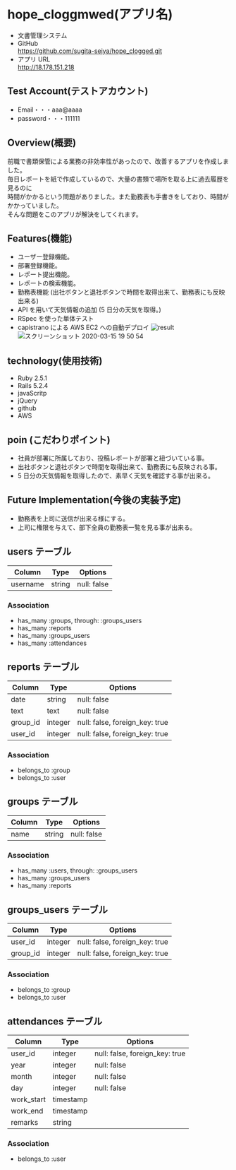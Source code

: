 # hope_cloggmwed(アプリ名)

- 文書管理システム
- GitHub</br>
  https://github.com/sugita-seiya/hope_clogged.git
- アプリ URL</br>
  http://18.178.151.218

## Test Account(テストアカウント)

- Email・・・aaa@aaaa
- password・・・111111

## Overview(概要)

前職で書類保管による業務の非効率性があったので、改善するアプリを作成しました。</br>
毎日レポートを紙で作成しているので、大量の書類で場所を取る上に過去履歴を見るのに</br>
時間がかかるという問題がありました。また勤務表も手書きをしており、時間がかかっていました。</br>
そんな問題をこのアプリが解決をしてくれます。

## Features(機能)

- ユーザー登録機能。
- 部署登録機能。
- レポート提出機能。
- レポートの検索機能。
- 勤務表機能
  (出社ボタンと退社ボタンで時間を取得出来て、勤務表にも反映出来る)
- API を用いて天気情報の追加
  (5 日分の天気を取得。)
- RSpec を使った単体テスト
- capistrano による AWS EC2 への自動デプロイ
  ![result](https://user-images.githubusercontent.com/58096254/76675454-fda78680-65fc-11ea-8db6-e976726bc230.gif)
  ![スクリーンショット 2020-03-15 19 50 54](https://user-images.githubusercontent.com/58096254/76700007-56a71580-66f6-11ea-92ae-260703071126.png)

## technology(使用技術)

- Ruby 2.5.1
- Rails 5.2.4
- javaScritp
- jQuery
- github
- AWS

## poin (こだわりポイント)

- 社員が部署に所属しており、投稿レポートが部署と紐づいている事。
- 出社ボタンと退社ボタンで時間を取得出来て、勤務表にも反映される事。
- 5 日分の天気情報を取得したので、素早く天気を確認する事が出来る。

## Future Implementation(今後の実装予定)

- 勤務表を上司に送信が出来る様にする。
- 上司に権限を与えて、部下全員の勤務表一覧を見る事が出来る。

## users テーブル

| Column   | Type   | Options     |
| -------- | ------ | ----------- |
| username | string | null: false |

### Association

- has_many :groups, through: :groups_users
- has_many :reports
- has_many :groups_users
- has_many :attendances

## reports テーブル

| Column   | Type    | Options                        |
| -------- | ------- | ------------------------------ |
| date     | string  | null: false                    |
| text     | text    | null: false                    |
| group_id | integer | null: false, foreign_key: true |
| user_id  | integer | null: false, foreign_key: true |

### Association

- belongs_to :group
- belongs_to :user

## groups テーブル

| Column | Type   | Options     |
| ------ | ------ | ----------- |
| name   | string | null: false |

### Association

- has_many :users, through: :groups_users
- has_many :groups_users
- has_many :reports

## groups_users テーブル

| Column   | Type    | Options                        |
| -------- | ------- | ------------------------------ |
| user_id  | integer | null: false, foreign_key: true |
| group_id | integer | null: false, foreign_key: true |

### Association

- belongs_to :group
- belongs_to :user

## attendances テーブル

| Column     | Type      | Options                        |
| ---------- | --------- | ------------------------------ |
| user_id    | integer   | null: false, foreign_key: true |
| year       | integer   | null: false                    |
| month      | integer   | null: false                    |
| day        | integer   | null: false                    |
| work_start | timestamp |                                |
| work_end   | timestamp |                                |
| remarks    | string    |                                |

### Association

- belongs_to :user
